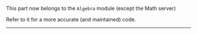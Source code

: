 This part now belongs to the `Algebra` module (except the Math server)

Refer to it for a more accurate (and maintained) code.

---
